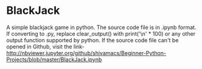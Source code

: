 # BlackJack
A simple blackjack game in python.
The source code file is in .ipynb format. If converting to .py, replace clear_output() with print('\n' * 100) or any other output function supported by python.
If the source code file can't be opened in Github, visit the link- http://nbviewer.jupyter.org/github/shivamacs/Beginner-Python-Projects/blob/master/BlackJack.ipynb
